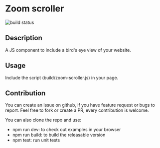 # Zoom scroller

![build status](https://travis-ci.org/atikenny/zoom-scroller.svg?branch=master)

## Description
A JS component to include a bird's eye view of your website.

## Usage
Include the script (build/zoom-scroller.js) in your page.

## Contribution
You can create an issue on github, if you have feature request or bugs to report.
Feel free to fork or create a PR, every contribution is welcome.

You can also clone the repo and use:
* npm run dev: to check out examples in your browser
* npm run build: to build the releasable version
* npm test: run unit tests
